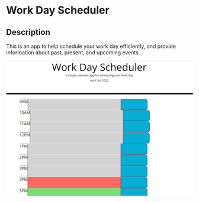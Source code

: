 # Work Day Scheduler

## Description

This is an app to help schedule your work day efficiently, and provide information about past, present, and upcoming events.

![alt text](assets/images/screenshot.jpg)
